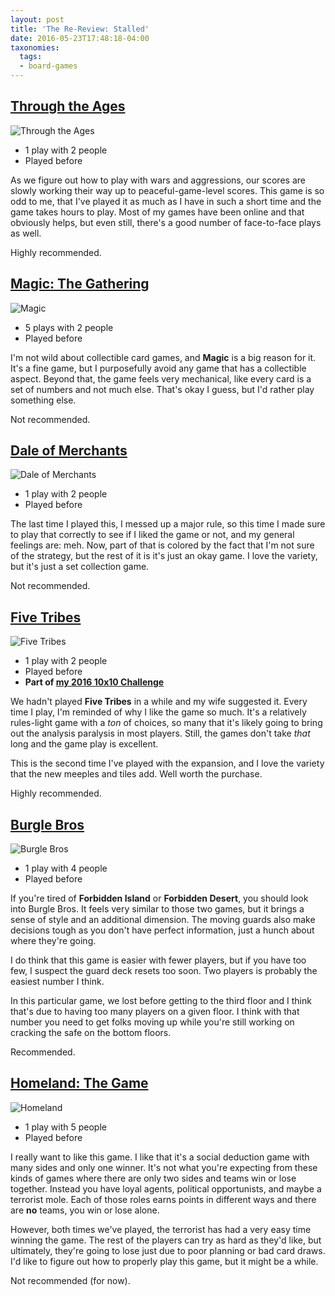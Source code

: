 ```yaml
---
layout: post
title: 'The Re-Review: Stalled'
date: 2016-05-23T17:48:18-04:00
taxonomies:
  tags:
  - board-games
---
```

## [Through the Ages](https://boardgamegeek.com/boardgame/182028/through-ages-new-story-civilization)

![Through the Ages](/covers/through-the-ages.jpg)

- 1 play with 2 people
- Played before

As we figure out how to play with wars and aggressions, our scores are slowly working their way up to peaceful-game-level scores. This game is so odd to me, that I've played it as much as I have in such a short time and the game takes hours to play. Most of my games have been online and that obviously helps, but even still, there's a good number of face-to-face plays as well.

Highly recommended.

## [Magic: The Gathering](https://boardgamegeek.com/boardgame/463/magic-gathering)

![Magic](/covers/magic.jpg)

- 5 plays with 2 people
- Played before

I'm not wild about collectible card games, and **Magic** is a big reason for it. It's a fine game, but I purposefully avoid any game that has a collectible aspect. Beyond that, the game feels very mechanical, like every card is a set of numbers and not much else. That's okay I guess, but I'd rather play something else.

Not recommended.

## [Dale of Merchants](https://boardgamegeek.com/boardgame/176165/dale-merchants)

![Dale of Merchants](/covers/dale-of-merchants.jpg)

- 1 play with 2 people
- Played before

The last time I played this, I messed up a major rule, so this time I made sure to play that correctly to see if I liked the game or not, and my general feelings are: meh. Now, part of that is colored by the fact that I'm not sure of the strategy, but the rest of it is it's just an okay game. I love the variety, but it's just a set collection game.

Not recommended.

## [Five Tribes](https://boardgamegeek.com/boardgame/157354/five-tribes)

![Five Tribes](/covers/five-tribes.jpg)

- 1 play with 2 people
- Played before
- **Part of [my 2016 10x10 Challenge](#)**

We hadn't played **Five Tribes** in a while and my wife suggested it. Every time I play, I'm reminded of why I like the game so much. It's a relatively rules-light game with a *ton* of choices, so many that it's likely going to bring out the analysis paralysis in most players. Still, the games don't take *that* long and the game play is excellent.

This is the second time I've played with the expansion, and I love the variety that the new meeples and tiles add. Well worth the purchase.

Highly recommended.

## [Burgle Bros](https://boardgamegeek.com/boardgame/160968/homeland-game)

![Burgle Bros](/covers/burgle-bros.jpg)

- 1 play with 4 people
- Played before

If you're tired of **Forbidden Island** or **Forbidden Desert**, you should look into Burgle Bros. It feels very similar to those two games, but it brings a sense of style and an additional dimension. The moving guards also make decisions tough as you don't have perfect information, just a hunch about where they're going.

I do think that this game is easier with fewer players, but if you have too few, I suspect the guard deck resets too soon. Two players is probably the easiest number I think.

In this particular game, we lost before getting to the third floor and I think that's due to having too many players on a given floor. I think with that number you need to get folks moving up while you're still working on cracking the safe on the bottom floors.

Recommended.

## [Homeland: The Game](https://boardgamegeek.com/boardgame/172081/burgle-bros)

![Homeland](/covers/homeland.jpg)

- 1 play with 5 people
- Played before

I really want to like this game. I like that it's a social deduction game with many sides and only one winner. It's not what you're expecting from these kinds of games where there are only two sides and teams win or lose together. Instead you have loyal agents, political opportunists, and maybe a terrorist mole. Each of those roles earns points in different ways and there are **no** teams, you win or lose alone.

However, both times we've played, the terrorist has had a very easy time winning the game. The rest of the players can try as hard as they'd like, but ultimately, they're going to lose just due to poor planning or bad card draws. I'd like to figure out how to properly play this game, but it might be a while.

Not recommended (for now).

